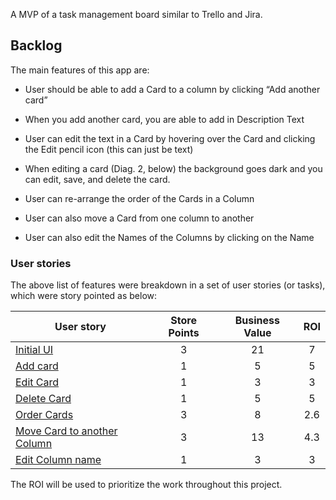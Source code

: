 A MVP of a task management board similar to Trello and Jira.

## Backlog

The main features of this app are:

- User should be able to add a Card to a column by clicking “Add another card”
- When you add another card, you are able to add in Description Text
- User can edit the text in a Card by hovering over the Card and clicking the Edit pencil
icon (this can just be text)
- When editing a card (Diag. 2, below) the background goes dark and you can edit,
save, and delete the card.

- User can re-arrange the order of the Cards in a Column
- User can also move a Card from one column to another
- User can also edit the Names of the Columns by clicking on the Name

### User stories

The above list of features were breakdown in a set of user stories (or tasks), which were story pointed as below:

| User story | Store Points | Business Value | ROI |
| ---------- | :----------: | :------------: | :------: |
| [Initial UI](https://github.com/landim/task-management-board/issues/1) | 3 | 21 | 7 |
| [Add card](https://github.com/landim/task-management-board/issues/2) | 1 | 5 | 5 |
| [Edit Card](https://github.com/landim/task-management-board/issues/3) | 1 | 3 | 3 |
| [Delete Card](https://github.com/landim/task-management-board/issues/4) | 1 | 5 | 5 |
| [Order Cards](https://github.com/landim/task-management-board/issues/5) | 3 | 8 | 2.6 |
| [Move Card to another Column](https://github.com/landim/task-management-board/issues/6) | 3 | 13 | 4.3 |
| [Edit Column name](https://github.com/landim/task-management-board/issues/7) | 1 | 3 | 3|

The ROI will be used to prioritize the work throughout this project.

